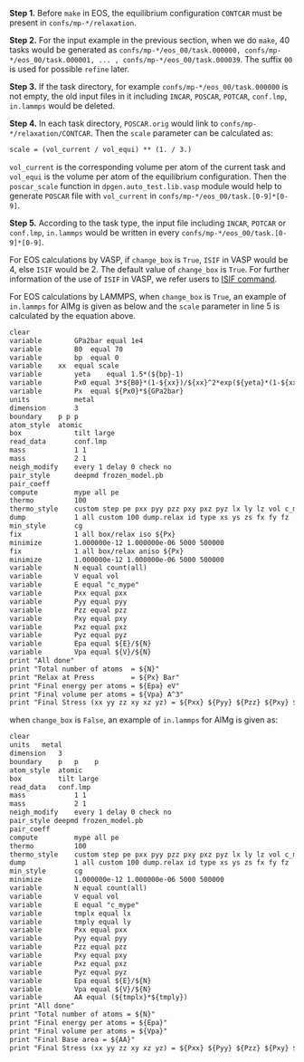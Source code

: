 **Step 1.** Before `make` in EOS, the equilibrium configuration `CONTCAR` must be present in `confs/mp-*/relaxation`. 

**Step 2.** For the input example in the previous section, when we do `make`, 40 tasks would be generated as `confs/mp-*/eos_00/task.000000, confs/mp-*/eos_00/task.000001, ... , confs/mp-*/eos_00/task.000039`. The suffix `00` is used  for possible `refine` later. 

**Step 3.** If the task directory, for example `confs/mp-*/eos_00/task.000000` is not empty, the old input files in it including `INCAR`, `POSCAR`, `POTCAR`, `conf.lmp`, `in.lammps` would be deleted. 

**Step 4.** In each task directory, `POSCAR.orig` would link to `confs/mp-*/relaxation/CONTCAR`. Then the `scale` parameter can be calculated as:

```txt
scale = (vol_current / vol_equi) ** (1. / 3.)
```

`vol_current` is the corresponding volume per atom of the current task and `vol_equi` is the volume per atom of the equilibrium configuration. Then the `poscar_scale` function in `dpgen.auto_test.lib.vasp` module would help to generate `POSCAR` file with `vol_current` in `confs/mp-*/eos_00/task.[0-9]*[0-9]`.

**Step 5.** According to the task type, the input file including `INCAR`, `POTCAR` or `conf.lmp`, `in.lammps` would be written in every `confs/mp-*/eos_00/task.[0-9]*[0-9]`. 

For EOS calculations by VASP, if `change_box` is `True`, `ISIF` in VASP would be 4, else `ISIF` would be 2. The default value of `change_box` is `True`. For further information of the use of `ISIF` in VASP, we refer users to [ISIF command](https://www.vasp.at/wiki/index.php/ISIF).

For EOS calculations by LAMMPS, when `change_box` is `True`, an example of `in.lammps` for AlMg is given as below and the `scale` parameter in line 5 is calculated by the equation above.

```txt
clear
variable        GPa2bar	equal 1e4
variable        B0	equal 70
variable        bp	equal 0
variable	xx	equal scale
variable        yeta	equal 1.5*(${bp}-1)
variable        Px0	equal 3*${B0}*(1-${xx})/${xx}^2*exp(${yeta}*(1-${xx}))
variable        Px	equal ${Px0}*${GPa2bar}
units           metal
dimension       3
boundary	p p p
atom_style	atomic
box             tilt large
read_data       conf.lmp
mass            1 1
mass            2 1
neigh_modify    every 1 delay 0 check no
pair_style      deepmd frozen_model.pb
pair_coeff
compute         mype all pe
thermo          100
thermo_style    custom step pe pxx pyy pzz pxy pxz pyz lx ly lz vol c_mype
dump            1 all custom 100 dump.relax id type xs ys zs fx fy fz
min_style       cg
fix             1 all box/relax iso ${Px}
minimize        1.000000e-12 1.000000e-06 5000 500000
fix             1 all box/relax aniso ${Px}
minimize        1.000000e-12 1.000000e-06 5000 500000
variable        N equal count(all)
variable        V equal vol
variable        E equal "c_mype"
variable        Pxx equal pxx
variable        Pyy equal pyy
variable        Pzz equal pzz
variable        Pxy equal pxy
variable        Pxz equal pxz
variable        Pyz equal pyz
variable        Epa equal ${E}/${N}
variable        Vpa equal ${V}/${N}
print "All done"
print "Total number of atoms  = ${N}"
print "Relax at Press         = ${Px} Bar"
print "Final energy per atoms = ${Epa} eV"
print "Final volume per atoms = ${Vpa} A^3"
print "Final Stress (xx yy zz xy xz yz) = ${Pxx} ${Pyy} ${Pzz} ${Pxy} ${Pxz} ${Pyz}"
```

when `change_box` is `False`, an example of `in.lammps` for AlMg is given as:
```txt
clear
units 	metal
dimension	3
boundary	p	p    p
atom_style	atomic
box         tilt large
read_data   conf.lmp
mass            1 1
mass            2 1
neigh_modify    every 1 delay 0 check no
pair_style deepmd frozen_model.pb
pair_coeff
compute         mype all pe
thermo          100
thermo_style    custom step pe pxx pyy pzz pxy pxz pyz lx ly lz vol c_mype
dump            1 all custom 100 dump.relax id type xs ys zs fx fy fz
min_style       cg
minimize        1.000000e-12 1.000000e-06 5000 500000
variable        N equal count(all)
variable        V equal vol
variable        E equal "c_mype"
variable        tmplx equal lx
variable        tmply equal ly
variable        Pxx equal pxx
variable        Pyy equal pyy
variable        Pzz equal pzz
variable        Pxy equal pxy
variable        Pxz equal pxz
variable        Pyz equal pyz
variable        Epa equal ${E}/${N}
variable        Vpa equal ${V}/${N}
variable        AA equal (${tmplx}*${tmply})
print "All done"
print "Total number of atoms = ${N}"
print "Final energy per atoms = ${Epa}"
print "Final volume per atoms = ${Vpa}"
print "Final Base area = ${AA}"
print "Final Stress (xx yy zz xy xz yz) = ${Pxx} ${Pyy} ${Pzz} ${Pxy} ${Pxz} ${Pyz}"
```

